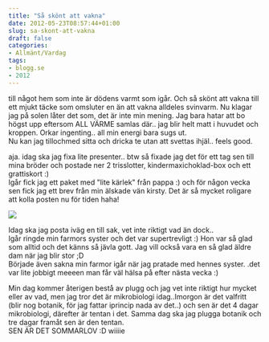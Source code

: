 ```yaml
---
title: "Så skönt att vakna"
date: 2012-05-23T08:57:44+01:00
slug: sa-skont-att-vakna
draft: false
categories:
- Allmänt/Vardag
tags:
- blogg.se
- 2012
---
```

till något hem som inte är dödens varmt som igår. Och så skönt att vakna till ett mjukt täcke som omsluter en än att vakna alldeles svinvarm. Nu klagar jag på solen låter det som, det är inte min mening. Jag bara hatar att bo högst upp eftersom ALL VÄRME samlas där.. jag blir helt matt i huvudet och kroppen. Orkar ingenting.. all min energi bara sugs ut.  
Nu kan jag tillochmed sitta och dricka te utan att svettas ihjäl.. feels good.  
  
aja. idag ska jag fixa lite presenter.. btw så fixade jag det för ett tag sen till mina bröder och postade ner 2 trisslotter, kindermaxichoklad-box och ett grattiskort :)  
Igår fick jag ett paket med "lite kärlek" från pappa :) och för någon vecka sen fick jag ett brev från min älskade vän kirsty. Det är så mycket roligare att kolla posten nu för tiden haha!  
  
![](/assets/images/blogg.se/wp_003035_203745705.jpg)  
  
Idag ska jag posta iväg en till sak, vet inte riktigt vad än dock..  
Igår ringde min farmors syster och det var supertrevligt :) Hon var så glad som alltid och det känns så jävla gott. Jag vill också vara en så glad äldre dam när jag blir stor ;D  
Började även sakna min farmor igår när jag pratade med hennes syster. .det var lite jobbigt meeeen man får väl hälsa på efter nästa vecka :)  
  
Min dag kommer återigen bestå av plugg och jag vet inte riktigt hur mycket eller av vad, men jag tror det är mikrobiologi idag..Imorgon är det valfritt (blir nog botanik, för jag fattar iprincip nada av det..) och sen är det 4 dagar mikrobiologi, därefter är tentan i det. Samma dag ska jag plugga botanik och tre dagar framåt sen är den tentan.  
SEN ÄR DET SOMMARLOV :D wiiiie